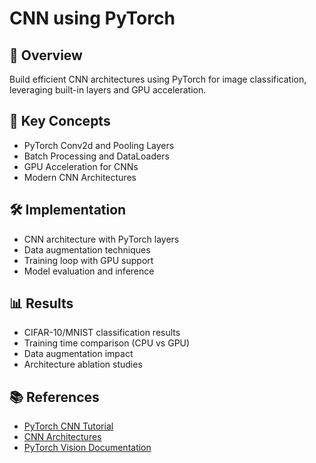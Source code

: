 # CNN using PyTorch

## 📌 Overview
Build efficient CNN architectures using PyTorch for image classification, leveraging built-in layers and GPU acceleration.

## 🧠 Key Concepts
- PyTorch Conv2d and Pooling Layers
- Batch Processing and DataLoaders
- GPU Acceleration for CNNs
- Modern CNN Architectures

## 🛠️ Implementation
- CNN architecture with PyTorch layers
- Data augmentation techniques
- Training loop with GPU support
- Model evaluation and inference

## 📊 Results
- CIFAR-10/MNIST classification results
- Training time comparison (CPU vs GPU)
- Data augmentation impact
- Architecture ablation studies

## 📚 References
- [PyTorch CNN Tutorial](https://pytorch.org/tutorials/beginner/blitz/cifar10_tutorial.html)
- [CNN Architectures](https://towardsdatascience.com/illustrated-10-cnn-architectures-95d78ace614d)
- [PyTorch Vision Documentation](https://pytorch.org/vision/stable/index.html) 